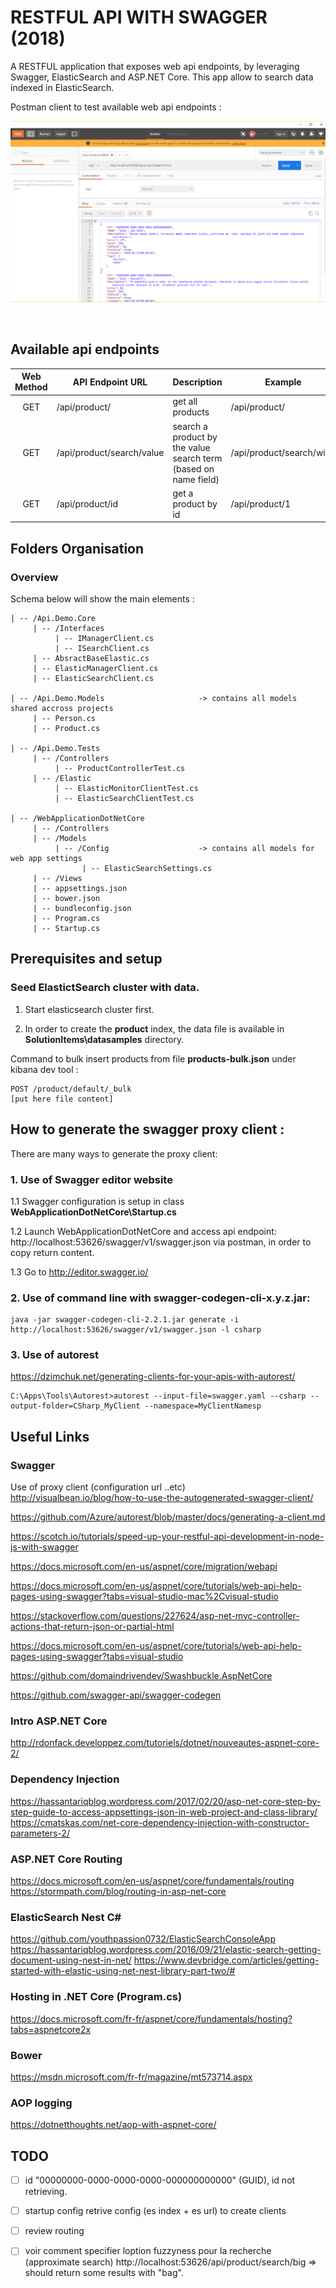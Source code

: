 
# RESTFUL API WITH SWAGGER (2018)

A RESTFUL application that exposes web api endpoints, by leveraging Swagger, ElasticSearch and ASP.NET Core.
This app allow to search data indexed in ElasticSearch.

Postman client to test available web api endpoints :

![alt capture1](https://github.com/danmgs/WebApplicationDotNetCore/blob/master/img/screenshot1.PNG)

<br />

## Available api endpoints


| Web Method   | API Endpoint URL              | Description                                                      | Example
| :----------: | ----------------------------- | ---------------------------------------------------------------- | -----------------------------
| GET          | /api/product/                 | get all products                                                 | /api/product/
| GET          | /api/product/search/value     | search a product by the value search term (based on name field)  | /api/product/search/wine
| GET          | /api/product/id               | get a product by id                                              | /api/product/1


## Folders Organisation

### Overview

Schema below will show the main elements :

```
| -- /Api.Demo.Core
     | -- /Interfaces
          | -- IManagerClient.cs
          | -- ISearchClient.cs
     | -- AbsractBaseElastic.cs
     | -- ElasticManagerClient.cs
     | -- ElasticSearchClient.cs 

| -- /Api.Demo.Models                     -> contains all models shared accross projects
     | -- Person.cs
     | -- Product.cs

| -- /Api.Demo.Tests
     | -- /Controllers
          | -- ProductControllerTest.cs
     | -- /Elastic
          | -- ElasticMonitorClientTest.cs
          | -- ElasticSearchClientTest.cs

| -- /WebApplicationDotNetCore
     | -- /Controllers 
     | -- /Models                         
          | -- /Config                    -> contains all models for web app settings
		        | -- ElasticSearchSettings.cs
     | -- /Views 
     | -- appsettings.json
     | -- bower.json
     | -- bundleconfig.json
     | -- Program.cs
     | -- Startup.cs              

```

## Prerequisites and setup

### Seed ElastictSearch cluster with data.

1. Start elasticsearch cluster first.

2. In order to create the **product** index, the data file is available in **SolutionItems\datasamples** directory. 

Command to bulk insert products from file **products-bulk.json** under kibana dev tool :
```
POST /product/default/_bulk
[put here file content]
```

## How to generate the swagger proxy client :

There are many ways to generate the proxy client:

### 1. Use of Swagger editor website

1.1 Swagger configuration is setup in class **WebApplicationDotNetCore\Startup.cs**

1.2 Launch WebApplicationDotNetCore and access api endpoint: http://localhost:53626/swagger/v1/swagger.json via postman, in order to copy return content.

1.3 Go to http://editor.swagger.io/ 

### 2. Use of command line with **swagger-codegen-cli-x.y.z.jar**:

```
java -jar swagger-codegen-cli-2.2.1.jar generate -i http://localhost:53626/swagger/v1/swagger.json -l csharp
```

### 3. Use of autorest

https://dzimchuk.net/generating-clients-for-your-apis-with-autorest/

```
C:\Apps\Tools\Autorest>autorest --input-file=swagger.yaml --csharp --output-folder=CSharp_MyClient --namespace=MyClientNamesp
```


## Useful Links

### Swagger

Use of proxy client (configuration url ..etc)\
http://visualbean.io/blog/how-to-use-the-autogenerated-swagger-client/

https://github.com/Azure/autorest/blob/master/docs/generating-a-client.md

https://scotch.io/tutorials/speed-up-your-restful-api-development-in-node-js-with-swagger

https://docs.microsoft.com/en-us/aspnet/core/migration/webapi

https://docs.microsoft.com/en-us/aspnet/core/tutorials/web-api-help-pages-using-swagger?tabs=visual-studio-mac%2Cvisual-studio

https://stackoverflow.com/questions/227624/asp-net-mvc-controller-actions-that-return-json-or-partial-html

https://docs.microsoft.com/en-us/aspnet/core/tutorials/web-api-help-pages-using-swagger?tabs=visual-studio

https://github.com/domaindrivendev/Swashbuckle.AspNetCore

https://github.com/swagger-api/swagger-codegen


### Intro ASP.NET Core
http://rdonfack.developpez.com/tutoriels/dotnet/nouveautes-aspnet-core-2/

### Dependency Injection
https://hassantariqblog.wordpress.com/2017/02/20/asp-net-core-step-by-step-guide-to-access-appsettings-json-in-web-project-and-class-library/
https://cmatskas.com/net-core-dependency-injection-with-constructor-parameters-2/

### ASP.NET Core Routing
https://docs.microsoft.com/en-us/aspnet/core/fundamentals/routing
https://stormpath.com/blog/routing-in-asp-net-core

### ElasticSearch Nest C#
https://github.com/youthpassion0732/ElasticSearchConsoleApp
https://hassantariqblog.wordpress.com/2016/09/21/elastic-search-getting-document-using-nest-in-net/
https://www.devbridge.com/articles/getting-started-with-elastic-using-net-nest-library-part-two/#

### Hosting in .NET Core (Program.cs)
https://docs.microsoft.com/fr-fr/aspnet/core/fundamentals/hosting?tabs=aspnetcore2x

### Bower
https://msdn.microsoft.com/fr-fr/magazine/mt573714.aspx

### AOP logging
https://dotnetthoughts.net/aop-with-aspnet-core/


## TODO

- [ ] id "00000000-0000-0000-0000-000000000000" (GUID), id not retrieving.

- [ ] startup config retrive config (es index + es url) to create clients

- [ ] review routing

- [ ] voir comment specifier loption fuzzyness pour la recherche (approximate search)
http://localhost:53626/api/product/search/big => should return some results with "bag".

